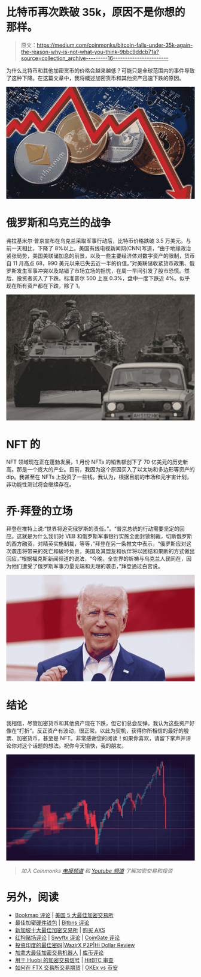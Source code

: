 # 比特币再次跌破 35k，原因不是你想的那样。

> 原文：<https://medium.com/coinmonks/bitcoin-falls-under-35k-again-the-reason-why-is-not-what-you-think-9bbc9ddcb71a?source=collection_archive---------16----------------------->

为什么比特币和其他加密货币的价格会越来越低？可能只是全球范围内的事件导致了这种下降。在这篇文章中，我将概述加密货币和其他资产迅速下跌的原因。

![](img/e7c6b4a1247910f4cc8f1f81db06d61b.png)

# **俄罗斯和乌克兰的战争**

弗拉基米尔·普京宣布在乌克兰采取军事行动后，比特币价格跌破 3.5 万美元。与前一天相比，下降了 8%以上。美国有线电视新闻网(CNN)写道，“由于地缘政治紧张局势，美国美联储加息的前景，以及一些主要经济体对数字资产的限制，货币自 11 月高点 68，990 美元以来已失去近一半的价值。”对美联储收紧货币政策、俄罗斯发生军事冲突以及站错了市场立场的担忧，在周一早间引发了股市恐慌。然后，投资者买入了下跌。标准普尔 500 上涨 0.3%，盘中一度下跌近 4%。似乎现在所有资产都在下跌，除了 1。

![](img/019671c3a1bd27951fe0bfc6ef16e251.png)

# **NFT 的**

NFT 领域现在正在蓬勃发展，1 月份 NFTs 的销售额创下了 70 亿美元的历史新高。那是一个庞大的产业。目前，我因为这个原因买入了以太坊和多边形等资产的 dip。我甚至在 NFTs 上投资了一些钱。我认为，根据目前的市场和元宇宙计划，非功能性测试将会继续存在。

# **乔·拜登的立场**

拜登在推特上说:“世界将追究俄罗斯的责任。”。“普京总统的行动需要坚定的回应。这就是为什么我们对 VEB 和俄罗斯军事银行实施全面封锁制裁，切断俄罗斯的西方融资，对精英实施制裁，等等，”拜登在另一条推文中表示，“俄罗斯应对这次袭击将带来的死亡和破坏负责，美国及其盟友和伙伴将以团结和果断的方式做出回应，”根据福克斯新闻频道的说法，“今晚，全世界的祈祷与乌克兰人民同在，因为他们遭受了俄罗斯军事力量无端和无理的袭击，”拜登通过白宫说。

![](img/2054415ded0eb5781706d20ba6b93ac7.png)

# **结论**

我相信，尽管加密货币和其他资产现在下跌，但它们总会反弹。我认为这些资产好像在“打折”。反正资产有波动，很正常。以此为契机，获得你所相信的最好的股票、加密货币，甚至是 NFT。非常感谢您的阅读！如果你喜欢，请留下掌声并评论你对这个话题的想法。祝你今天愉快，我的朋友。

![](img/5f3e11e6200f104deafed59b414a68d6.png)

> *加入 Coinmonks* [*电报频道*](https://t.me/coincodecap) *和* [*Youtube 频道*](https://www.youtube.com/c/coinmonks/videos) *了解加密交易和投资*

# 另外，阅读

*   [Bookmap 评论](https://coincodecap.com/bookmap-review-2021-best-trading-software) | [美国 5 大最佳加密交易所](https://coincodecap.com/crypto-exchange-usa)
*   最佳加密[硬件钱包](/coinmonks/hardware-wallets-dfa1211730c6) | [Bitbns 评论](/coinmonks/bitbns-review-38256a07e161)
*   [新加坡十大最佳加密交易所](https://coincodecap.com/crypto-exchange-in-singapore) | [购买 AXS](https://coincodecap.com/buy-axs-token)
*   [红狗赌场评论](https://coincodecap.com/red-dog-casino-review) | [Swyftx 评论](https://coincodecap.com/swyftx-review) | [CoinGate 评论](https://coincodecap.com/coingate-review)
*   [投资印度的最佳密码](https://coincodecap.com/best-crypto-to-invest-in-india-in-2021)|[WazirX P2P](https://coincodecap.com/wazirx-p2p)|[Hi Dollar Review](https://coincodecap.com/hi-dollar-review)
*   [加拿大最佳加密交易机器人](https://coincodecap.com/5-best-crypto-trading-bots-in-canada) | [库币评论](https://coincodecap.com/kucoin-review)
*   [用于 Huobi 的加密交易信号](https://coincodecap.com/huobi-crypto-trading-signals) | [HitBTC 审查](/coinmonks/hitbtc-review-c5143c5d53c2)
*   [如何在 FTX 交易所交易期货](https://coincodecap.com/ftx-futures-trading) | [OKEx vs 币安](https://coincodecap.com/okex-vs-binance)